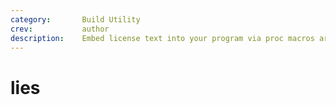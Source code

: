 ```yaml
---
category:       Build Utility
crev:           author
description:    Embed license text into your program via proc macros around cargo-about.
---
```


# lies
